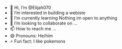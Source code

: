 - 👋 Hi, I’m @Elijah070
- 👀 I’m interested in building a webiste 
- 🌱 I’m currently learning Nothing im open to anything 
- 💞️ I’m looking to collaborate on ...
- 📫 How to reach me ...
- 😄 Pronouns: He/him
- ⚡ Fun fact: I like pokemons 

<!---
Elijah070/Elijah070 is a ✨ special ✨ repository because its `README.md` (this file) appears on your GitHub profile.
You can click the Preview link to take a look at your changes.
--->

